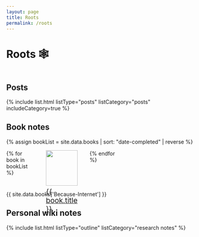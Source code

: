 ```yaml
---
layout: page
title: Roots
permalink: /roots
---
```


# <span class="plant-emoji-left">🕸&nbsp;</span>Roots<span class="plant-emoji-right">&nbsp;🕸</span>

## Posts

{% include list.html listType="posts" listCategory="posts" includeCategory=true %}

## Book notes

{% assign bookList = site.data.books | sort: "date-completed" | reverse %}

<div id="books">
  <ul>
  {% for book in bookList %}
    <li>
      <a class="internal-link" href="{{ book.deeplink }}">
        <img class="book-img" src="{{ book.img }}">
        <div class="sans">{{ book.title }}</div>
      </a>
    </li>
  {% endfor %}
  </ul>
</div>

{{ site.data.books['Because-Internet'] }}

## Personal wiki notes

<div id="wiki">
{% include list.html listType="outline" listCategory="research notes" %}
</div>

<style>
    #books ul {
      display: grid;
      grid-template-columns: 1fr 1fr 1fr 1fr 1fr;
      padding-left: 0;
      grid-gap: 2rem;
    }

    @media screen and (max-width: 760px) {
      #books ul {
        grid-template-columns: 1fr 1fr;
        grid-gap: 1rem;
      }
    }

    #books li {
      list-style: none;
      font-size: 1.2rem;
      transition: all .2s ease-in-out; 
    }

    #books li:hover {
        transform: scale(1.05);
      }

    #books li a {
        border-bottom: none;
        background-color: transparent;
    }

     #books img {
      max-width: 400px;
      width: 100%;
    }

    #books div {
      line-height: 1.2;
    }

    h1 {
      margin-left: -48px;
    }

    .plant-emoji-left {
      padding-right: 5px;
      margin-left: -5px;
    }

    .plant-emoji-right {
      display: none;
    }

    @media only screen and (min-width: 401px) and (max-width: 1200px) {
      h1 {
        margin-left: 0;
      }

      .plant-emoji-left {
        display: none;
      }

      .plant-emoji-right {
        display: inline;
      }
    }

    @media screen and (max-width: 600px) {
      h1 {
          margin-left: auto;
          text-align: center;
      }

      h2 {
          text-align: center;
      }
    }

    h2:first-of-type {
      margin-top: 3rem;
    }

   #wiki ul {
      -webkit-column-count: 3;
      -moz-column-count: 3;
      column-count: 3;
    }

    @media (max-width: 800px) {
      #wiki ul {
        -moz-column-count:    1;
        -webkit-column-count: 1;
        column-count:         1;
      }
    }

    @media only screen and (min-width: 800px) and (max-width: 1200px) {
      #wiki ul {
        -moz-column-count: 2;
        -webkit-column-count: 2;
        column-count: 2;
        }
    }



</style>